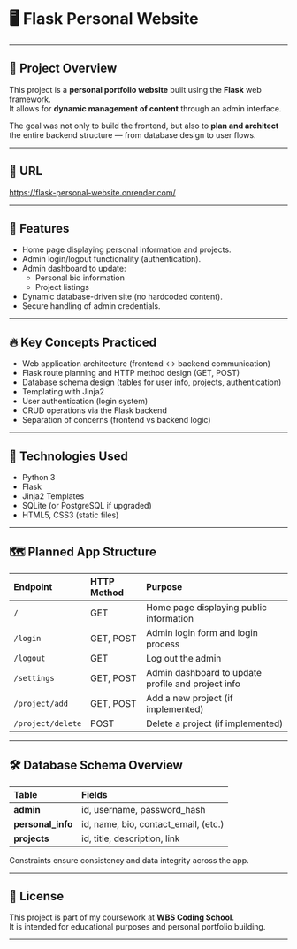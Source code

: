 # 🖥️ Flask Personal Website

---

## 🧠 Project Overview

This project is a **personal portfolio website** built using the **Flask** web framework.  
It allows for **dynamic management of content** through an admin interface.

The goal was not only to build the frontend, but also to **plan and architect** the entire backend structure — from database design to user flows.

---

## 🔗 URL
https://flask-personal-website.onrender.com/

---

## 📂 Features

- Home page displaying personal information and projects.
- Admin login/logout functionality (authentication).
- Admin dashboard to update:
  - Personal bio information
  - Project listings
- Dynamic database-driven site (no hardcoded content).
- Secure handling of admin credentials.

---

## 🔥 Key Concepts Practiced

- Web application architecture (frontend ↔ backend communication)
- Flask route planning and HTTP method design (GET, POST)
- Database schema design (tables for user info, projects, authentication)
- Templating with Jinja2
- User authentication (login system)
- CRUD operations via the Flask backend
- Separation of concerns (frontend vs backend logic)

---

## 🚀 Technologies Used

- Python 3
- Flask
- Jinja2 Templates
- SQLite (or PostgreSQL if upgraded)
- HTML5, CSS3 (static files)

---

## 🗺️ Planned App Structure

| Endpoint | HTTP Method | Purpose |
|:---------|:------------|:--------|
| `/` | GET | Home page displaying public information |
| `/login` | GET, POST | Admin login form and login process |
| `/logout` | GET | Log out the admin |
| `/settings` | GET, POST | Admin dashboard to update profile and project info |
| `/project/add` | GET, POST | Add a new project (if implemented) |
| `/project/delete` | POST | Delete a project (if implemented) |

---

## 🛠️ Database Schema Overview

| Table | Fields |
|:------|:-------|
| **admin** | id, username, password_hash |
| **personal_info** | id, name, bio, contact_email, (etc.) |
| **projects** | id, title, description, link |

Constraints ensure consistency and data integrity across the app.

---

## 📜 License

This project is part of my coursework at **WBS Coding School**.  
It is intended for educational purposes and personal portfolio building.

---
